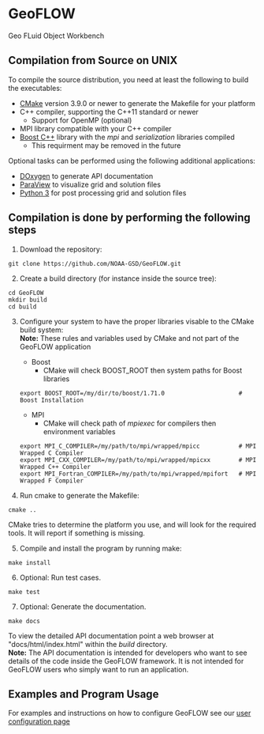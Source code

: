 # GeoFLOW
Geo FLuid Object Workbench

## Compilation from Source on UNIX

To compile the source distribution, you need at least the following to build the executables:
* [CMake](https://cmake.org/) version 3.9.0 or newer to generate the Makefile for your platform 
* C++ compiler, supporting the C++11 standard or newer
    * Support for OpenMP (optional)
* MPI library compatible with your C++ compiler    
* [Boost C++](https://www.boost.org/) library with the *mpi* and *serialization* libraries compiled
    * This requirment may be removed in the future

Optional tasks can be performed using the following additional applications:
* [DOxygen](http://www.doxygen.nl/) to generate API documentation
* [ParaView](https://www.paraview.org/) to visualize grid and solution files
* [Python 3](https://www.python.org/) for post processing grid and solution files


## Compilation is done by performing the following steps

1. Download the repository:
```console
git clone https://github.com/NOAA-GSD/GeoFLOW.git
```

2. Create a build directory (for instance inside the source tree): 
```console
cd GeoFLOW
mkdir build
cd build
```

3. Configure your system to have the proper libraries visable to the CMake build system:  
**Note:** These rules and variables used by CMake and not part of the GeoFLOW application
    - Boost 
        - CMake will check BOOST_ROOT then system paths for Boost libraries
    ```console
	export BOOST_ROOT=/my/dir/to/boost/1.71.0                     # Boost Installation
	```
	- MPI 
	    - CMake will check path of *mpiexec* for compilers then environment variables
	```console 
    export MPI_C_COMPILER=/my/path/to/mpi/wrapped/mpicc           # MPI Wrapped C Compiler
    export MPI_CXX_COMPILER=/my/path/to/mpi/wrapped/mpicxx        # MPI Wrapped C++ Compiler
    export MPI_Fortran_COMPILER=/my/path/to/mpi/wrapped/mpifort   # MPI Wrapped F Compiler
    ```

4. Run cmake to generate the Makefile:
```console
cmake ..
```
CMake tries to determine the platform you use, and will look for the required tools. It will report if something is missing.

5. Compile and install the program by running make:
```console
make install
```

6. Optional: Run test cases.
```console
make test
```

7. Optional: Generate the documentation. 
```console
make docs
```
To view the detailed API documentation point a web browser at
"docs/html/index.html" within the *build* directory.  
**Note:** The API documentation is intended for developers who 
want to see details of the code inside the GeoFLOW framework.
It is not intended for GeoFLOW users who simply want to run an 
application.  


## Examples and Program Usage

For examples and instructions on how to configure GeoFLOW see our 
[user configuration page](docs/doxy/user_configuration.md)





